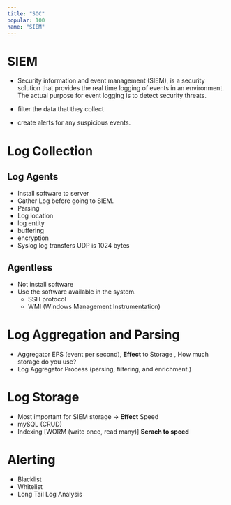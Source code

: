 ```yaml
---
title: "SOC"
popular: 100
name: "SIEM"
---
```


# SIEM

- Security information and event management (SIEM), is a security solution that provides the real time logging of events in an environment. The actual purpose for event logging is to detect security threats.

- filter the data that they collect
- create alerts for any suspicious events.

# Log Collection

## Log Agents

- Install software to server
- Gather Log before going to SIEM.
- Parsing
- Log location
- log entity
- buffering
- encryption
- Syslog log transfers UDP is 1024 bytes

## Agentless

- Not install software
- Use the software available in the system.
  - SSH protocol
  - WMI (Windows Management Instrumentation)

# Log Aggregation and Parsing

- Aggregator EPS (event per second), **Effect** to Storage , How much storage do you use?
- Log Aggregator Process (parsing, filtering, and enrichment.)

# Log Storage

- Most important for SIEM storage -> **Effect** Speed
- mySQL (CRUD)
- Indexing [WORM (write once, read many)] **Serach to speed**

# Alerting

- Blacklist
- Whitelist
- Long Tail Log Analysis
